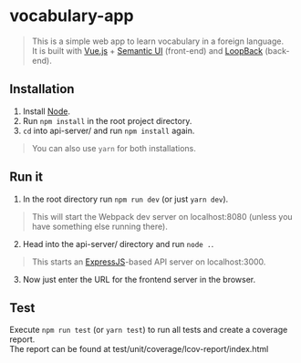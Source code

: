 # vocabulary-app

> This is a simple web app to learn vocabulary in a foreign language. <br>It is built with [Vue.js](https://vuejs.org/) + [Semantic UI](https://semantic-ui.com/) (front-end) and [LoopBack](https://loopback.io/) (back-end).

## Installation

1. Install [Node](https://nodejs.org/en/).
2. Run `npm install` in the root project directory.
3. `cd` into api-server/ and run `npm install` again.

> You can also use `yarn` for both installations.

## Run it

1. In the root directory run `npm run dev` (or just `yarn dev`).
> This will start the Webpack dev server on localhost:8080 (unless you have something else running there).
2. Head into the api-server/ directory and run `node .`.
> This starts an [ExpressJS](https://expressjs.com/)-based API server on localhost:3000.
3. Now just enter the URL for the frontend server in the browser.

## Test

Execute `npm run test` (or `yarn test`) to run all tests and create a coverage report.<br>
The report can be found at test/unit/coverage/lcov-report/index.html
